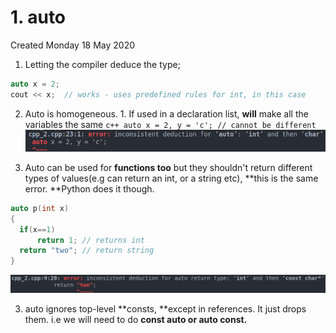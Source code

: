 # 1. auto

Created Monday 18 May 2020

1. Letting the compiler deduce the type;

```c++
auto x = 2;
cout << x;	// works - uses predefined rules for int, in this case
```

2. Auto is homogeneous. 1. If used in a declaration list, **will** make all the variables the same
   `c++
auto x = 2, y = 'c'; // cannot be different
`
   ![](/assets/1._auto-image-1.png)

3. Auto can be used for **functions too** but they shouldn't return different types of values(e.g can return an int, or a string etc), **this is the same error. **Python does it though.

```c++
auto p(int x)
{
  if(x==1)
      return 1; // returns int
  return "two";	// return string
}
```

![](/assets/1._auto-image-2.png)

3. auto ignores top-level **consts, **except in references. It just drops them. i.e we will need to do **const auto or auto const.**

